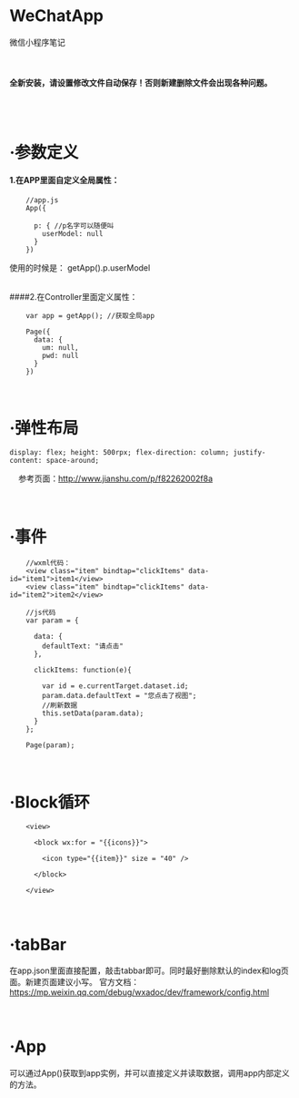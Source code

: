 # WeChatApp
微信小程序笔记


<br/>

#### 全新安装，请设置修改文件自动保存！否则新建删除文件会出现各种问题。

<br/><br/>

·参数定义
===========

#### 1.在APP里面自定义全局属性：


        //app.js
        App({

          p: { //p名字可以随便叫
            userModel: null
          }
        })
        
使用的时候是： getApp().p.userModel


<br>
####2.在Controller里面定义属性：

        var app = getApp(); //获取全局app

        Page({
          data: {
            um: null,
            pwd: null
          }
        })


<br/>

·弹性布局
===========

    display: flex; height: 500rpx; flex-direction: column; justify-content: space-around;
    
参考页面：http://www.jianshu.com/p/f82262002f8a


<br/>

·事件
===========

        //wxml代码：
        <view class="item" bindtap="clickItems" data-id="item1">item1</view>
        <view class="item" bindtap="clickItems" data-id="item2">item2</view>
    
        //js代码
        var param = {

          data: {
            defaultText: "请点击"
          },

          clickItems: function(e){

            var id = e.currentTarget.dataset.id;
            param.data.defaultText = "您点击了视图";
            //刷新数据
            this.setData(param.data);
          }
        };

        Page(param);





<br/>

·Block循环
===========
        <view>

          <block wx:for = "{{icons}}">

            <icon type="{{item}}" size = "40" />

          </block>

        </view>
        
<br/>

·tabBar
===========
在app.json里面直接配置，敲击tabbar即可。同时最好删除默认的index和log页面。新建页面建议小写。
官方文档：https://mp.weixin.qq.com/debug/wxadoc/dev/framework/config.html

<br/>

·App
===========
可以通过App()获取到app实例，并可以直接定义并读取数据，调用app内部定义的方法。
